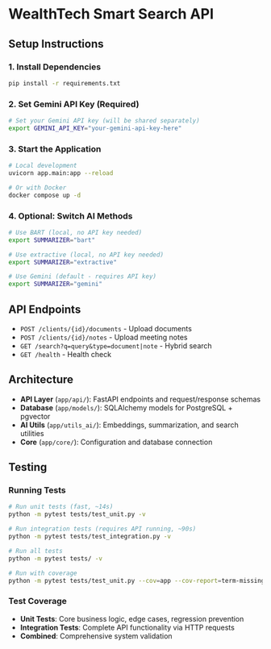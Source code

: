 # WealthTech Smart Search API

## Setup Instructions

### 1. Install Dependencies
```bash
pip install -r requirements.txt
```

### 2. Set Gemini API Key (Required)
```bash
# Set your Gemini API key (will be shared separately)
export GEMINI_API_KEY="your-gemini-api-key-here"
```

### 3. Start the Application
```bash
# Local development
uvicorn app.main:app --reload

# Or with Docker
docker compose up -d
```

### 4. Optional: Switch AI Methods
```bash
# Use BART (local, no API key needed)
export SUMMARIZER="bart"

# Use extractive (local, no API key needed)  
export SUMMARIZER="extractive"

# Use Gemini (default - requires API key)
export SUMMARIZER="gemini"
```

## API Endpoints

- `POST /clients/{id}/documents` - Upload documents
- `POST /clients/{id}/notes` - Upload meeting notes  
- `GET /search?q=query&type=document|note` - Hybrid search
- `GET /health` - Health check

## Architecture

- **API Layer** (`app/api/`): FastAPI endpoints and request/response schemas
- **Database** (`app/models/`): SQLAlchemy models for PostgreSQL + pgvector
- **AI Utils** (`app/utils_ai/`): Embeddings, summarization, and search utilities
- **Core** (`app/core/`): Configuration and database connection


## Testing

### Running Tests

```bash
# Run unit tests (fast, ~14s)
python -m pytest tests/test_unit.py -v

# Run integration tests (requires API running, ~90s)
python -m pytest tests/test_integration.py -v

# Run all tests
python -m pytest tests/ -v

# Run with coverage
python -m pytest tests/test_unit.py --cov=app --cov-report=term-missing
```

### Test Coverage
- **Unit Tests**: Core business logic, edge cases, regression prevention
- **Integration Tests**: Complete API functionality via HTTP requests
- **Combined**: Comprehensive system validation
